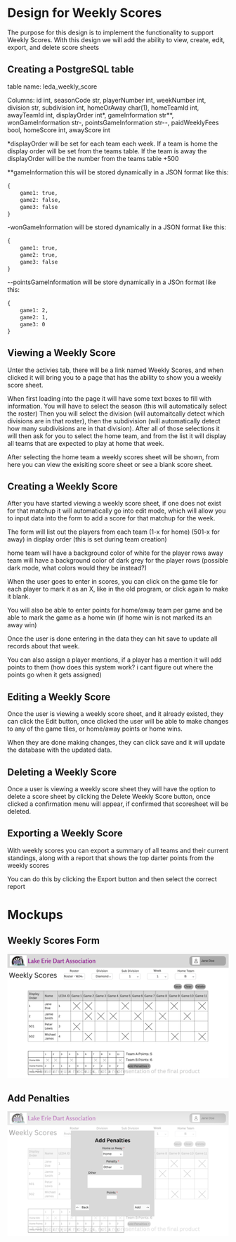 # Design for Weekly Scores
The purpose for this design is to implement the functionality to support Weekly Scores. With this design we will add the ability to view, create, edit, export, and delete score sheets

## Creating a PostgreSQL table
table name: leda_weekly_score

Columns: id int, seasonCode str, playerNumber int, weekNumber int, division str, subdivision int, homeOrAway char(1), homeTeamId int, awayTeamId int, displayOrder int*, gameInformation str**, wonGameInformation str-, pointsGameInformation str--, paidWeeklyFees bool, homeScore int, awayScore int

*displayOrder will be set for each team each week. If a team is home the display order will be set from the teams table. If the team is away the displayOrder will be the number from the teams table +500

**gameInformation this will be stored dynamically in a JSON format like this:
```
{
    game1: true,
    game2: false,
    game3: false
}
```
-wonGameInformation will be stored dynamically in a JSON format like this:
```
{
    game1: true, 
    game2: true, 
    game3: false
}
```
--pointsGameInformation will be store dynamically in a JSOn format like this:
```
{
    game1: 2,
    game2: 1,
    game3: 0
}
```

## Viewing a Weekly Score
Unter the activies tab, there will be a link named Weekly Scores, and when clicked it will bring you to a page that has the ability to show you a weekly score sheet.

When first loading into the page it will have some text boxes to fill with information. You will have to select the season (this will automatically select the roster) Then you will select the division (will automaitcally detect which divisions are in that roster), then the subdivision (will automatically detect how many subdivisions are in that division). After all of those selections it will then ask for you to select the home team, and from the list it will display all teams that are expected to play at home that week.

After selecting the home team a weekly scores sheet will be shown, from here you can view the exisiting score sheet or see a blank score sheet.

## Creating a Weekly Score
After you have started viewing a weekly score sheet, if one does not exist for that matchup it will automatically go into edit mode, which will allow you to input data into the form to add a score for that matchup for the week. 

The form will list out the players from each team (1-x for home) (501-x for away) in display order (this is set during team creation)

home team will have a background color of white for the player rows
away team will have a background color of dark grey for the player rows (possible dark mode, what colors would they be instead?)

When the user goes to enter in scores, you can click on the game tile for each player to mark it as an X, like in the old program, or click again to make it blank.

You will also be able to enter points for home/away team per game and be able to mark the game as a home win (if home win is not marked its an away win)

Once the user is done entering in the data they can hit save to update all records about that week.

You can also assign a player mentions, if a player has a mention it will add points to them (how does this system work? i cant figure out where the points go when it gets assigned)

## Editing a Weekly Score
Once the user is viewing a weekly score sheet, and it already existed, they can click the Edit button, once clicked the user will be able to make changes to any of the game tiles, or home/away points or home wins. 

When they are done making changes, they can click save and it will update the database with the updated data.

## Deleting a Weekly Score
Once a user is viewing a weekly score sheet they will have the option to delete a score sheet by clicking the Delete Weekly Score button, once clicked a confirmation menu will appear, if confirmed that scoresheet will be deleted.

## Exporting a Weekly Score
With weekly scores you can export a summary of all teams and their current standings, along with a report that shows the top darter points from the weekly scores 

You can do this by clicking the Export button and then select the correct report

# Mockups
## Weekly Scores Form
![image](../../Mockups/Activities/leda_weekly_scores.png)
## Add Penalties
![image](../../Mockups/Activities/leda_weekly_scores_add_penalties.png)
